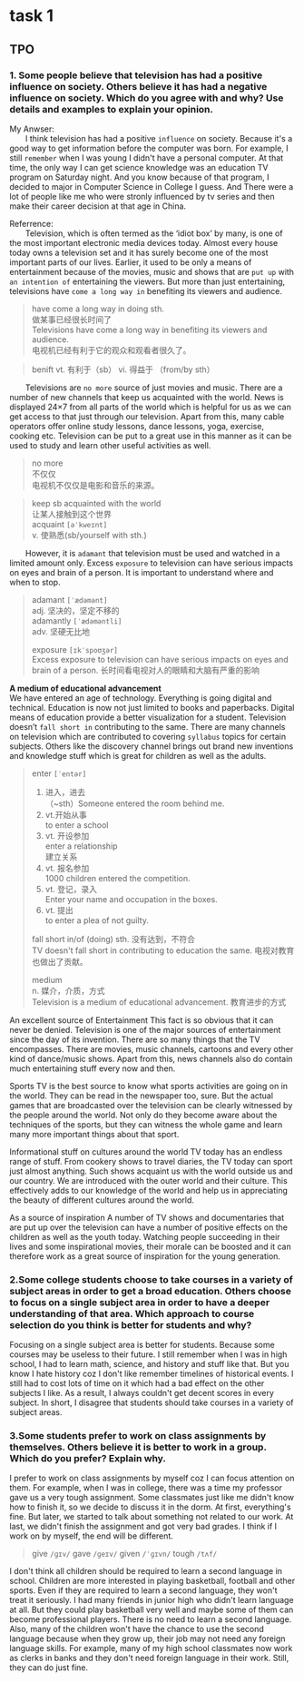 # task 1

## TPO

### 1. Some people believe that television has had a positive influence on society. Others believe it has had a negative influence on society. Which do you agree with and why? Use details and examples to explain your opinion.
My Anwser:  
&emsp;&emsp;I think television has had a positive `influence` on society. Because it's a good way to get information before the computer was born. For example, I still `remember` when I was young I didn't have a personal computer. At that time, the only way I can get science knowledge was an education TV program on Saturday night. And you know because of that program, I decided to major in Computer Science in College I guess. And There were a lot of people like me who were stronly influenced by tv series and then make their career decision at that age in China.  

Referrence:  
&emsp;&emsp;Television, which is often termed as the ‘idiot box’ by many, is one of the most important electronic media devices today. Almost every house today owns a television set and it has surely become one of the most important parts of our lives. Earlier, it used to be only a means of entertainment because of the movies, music and shows that are `put up` with `an intention of` entertaining the viewers. But more than just entertaining, televisions have `come a long way in` benefiting its viewers and audience.  

> have come a long way in doing sth.  
> 做某事已经很长时间了  
> Televisions have come a long way in benefiting its viewers and audience.  
> 电视机已经有利于它的观众和观看者很久了。  

> benift
> vt. 有利于（sb）
> vi. 得益于 （from/by sth）

&emsp;&emsp;Televisions are `no more` source of just movies and music. There are a number of new channels that keep us acquainted with the world. News is displayed 24×7 from all parts of the world which is helpful for us as we can get access to that just through our television. Apart from this, many cable operators offer online study lessons, dance lessons, yoga, exercise, cooking etc. Television can be put to a great use in this manner as it can be used to study and learn other useful activities as well.  
> no more  
> 不仅仅  
> 电视机不仅仅是电影和音乐的来源。  

> keep sb acquainted with the world  
> 让某人接触到这个世界  
> acquaint `[əˈkweɪnt]`  
> v. 使熟悉(sb/yourself with sth.)  

&emsp;&emsp;However, it is `adamant` that television must be used and watched in a limited amount only. Excess `exposure` to television can have serious impacts on eyes and brain of a person. It is important to understand where and when to stop.

> adamant `[ˈædəmənt]`  
> adj. 坚决的，坚定不移的  
> adamantly `[ˈædəməntli]`  
> adv. 坚硬无比地  
> 
> exposure `[ɪkˈspoʊʒər]`  
> Excess exposure to television can have serious impacts on eyes and brain of a person.
> 长时间看电视对人的眼睛和大脑有严重的影响

**A medium of educational advancement**  
We have entered an age of technology. Everything is going digital and technical. Education is now not just limited to books and paperbacks. Digital means of education provide a better visualization for a student. Television doesn’t `fall short in` contributing to the same. There are many channels on television which are contributed to covering `syllabus` topics for certain subjects. Others like the discovery channel brings out brand new inventions and knowledge stuff which is great for children as well as the adults.  
> enter `[ˈentər]`  
> 1. 进入，进去  
> （~sth）Someone entered the room behind me.  
> 2. vt.开始从事  
> to enter a school  
> 3. vt. 开设参加  
> enter a relationship  
> 建立关系  
> 4. vt. 报名参加  
> 1000 children entered the competition.  
> 5. vt. 登记，录入  
> Enter your name and occupation in the boxes.  
> 6. vt. 提出  
> to enter a plea of not guilty.
> 
> fall short in/of (doing) sth.
> 没有达到，不符合  
> TV doesn't fall short in contributing to education the same. 电视对教育也做出了贡献。  
> 
> medium  
> n. 媒介，介质，方式  
> Television is a medium of educational advancement.  教育进步的方式

An excellent source of Entertainment
This fact is so obvious that it can never be denied. Television is one of the major sources of entertainment since the day of its invention. There are so many things that the TV encompasses. There are movies, music channels, cartoons and every other kind of dance/music shows. Apart from this, news channels also do contain much entertaining stuff every now and then.

Sports
TV is the best source to know what sports activities are going on in the world. They can be read in the newspaper too, sure. But the actual games that are broadcasted over the television can be clearly witnessed by the people around the world. Not only do they become aware about the techniques of the sports, but they can witness the whole game and learn many more important things about that sport.

Informational stuff on cultures around the world
TV today has an endless range of stuff. From cookery shows to travel diaries, the TV today can sport just almost anything. Such shows acquaint us with the world outside us and our country. We are introduced with the outer world and their culture. This effectively adds to our knowledge of the world and help us in appreciating the beauty of different cultures around the world.

As a source of inspiration
A number of TV shows and documentaries that are put up over the television can have a number of positive effects on the children as well as the youth today. Watching people succeeding in their lives and some inspirational movies, their morale can be boosted and it can therefore work as a great source of inspiration for the young generation.  

### 2.Some college students choose to take courses in a variety of subject areas in order to get a broad education. Others choose to focus on a single subject area in order to have a deeper understanding of that area. Which approach to course selection do you think is better for students and why?
Focusing on a single subject area is better for students. Because some courses may be useless to their future. I still remember when I was in high school, I had to learn math, science, and history and stuff like that. But you know I hate history coz I don't like remember timelines of historical events. I still had to cost lots of time on it which had a bad effect on the other subjects I like. As a result, I always couldn't get decent scores in every subject. In short, I disagree that students should take courses in a variety of subject areas. 

### 3.Some students prefer to work on class assignments by themselves. Others believe it is better to work in a group. Which do you prefer? Explain why.
I prefer to work on class assignments by myself coz I can focus attention on them. For example, when I was in college, there was a time my professor gave us a very tough assignment. Some classmates just like me didn't know how to finish it, so we decide to discuss it in the dorm. At first, everything's fine. But later, we started to talk about something not related to our work. At last, we didn't finish the assignment and got very bad grades. I think if I work on by myself, the end will be different.

> give `/ɡɪv/` gave `/ɡeɪv/` given `/ˈɡɪvn/`
> tough `/tʌf/`

I don't think all children should be required to learn a second language in school. Children are more interested in playing basketball, football and other sports. Even if they are required to learn a second language, they won't treat it seriously. I had many friends in junior high who didn't learn language at all. But they could play basketball very well and maybe some of them can become professional players. There is no need to learn a second language. Also, many of the children won't have the chance to use the second language because when they grow up, their job may not need any foreign language skills. For example, many of my high school classmates now work as clerks in banks and they don't need foreign language in their work. Still, they can do just fine.